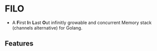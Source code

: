 # FILO
* A **F**irst **I**n **L**ast **O**ut infinitly growable and concurrent Memory stack (channels alternative) for Golang.

## Features
